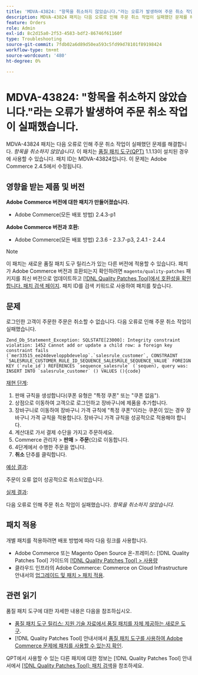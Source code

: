 ```yaml
---
title: 'MDVA-43824: "항목을 취소하지 않았습니다."라는 오류가 발생하여 주문 취소 작업이 실패했습니다.'
description: MDVA-43824 패치는 다음 오류로 인해 주문 취소 작업이 실패했던 문제를 해결합니다. *항목을 취소하지 않았습니다*. 이 패치는 [Quality Patches Tool (QPT)](https://experienceleague.adobe.com/ko/docs/commerce-operations/tools/quality-patches-tool/quality-patches-tool-to-self-serve-quality-patches) 1.1.13이 설치된 경우 사용할 수 있습니다. 패치 ID는 MDVA-43824입니다. 이 문제는 Adobe Commerce 2.4.5에서 수정됩니다.
feature: Orders
role: Admin
exl-id: 8c2d15a0-2f53-4583-bdf2-86746f61160f
type: Troubleshooting
source-git-commit: 7fdb02a6d89d50ea593c5fd99d78101f89198424
workflow-type: tm+mt
source-wordcount: '480'
ht-degree: 0%

---
```


# MDVA-43824: &quot;항목을 취소하지 않았습니다.&quot;라는 오류가 발생하여 주문 취소 작업이 실패했습니다.

MDVA-43824 패치는 다음 오류로 인해 주문 취소 작업이 실패했던 문제를 해결합니다. *항목을 취소하지 않았습니다*. 이 패치는 [품질 패치 도구(QPT)](https://experienceleague.adobe.com/ko/docs/commerce-operations/tools/quality-patches-tool/quality-patches-tool-to-self-serve-quality-patches) 1.1.13이 설치된 경우에 사용할 수 있습니다. 패치 ID는 MDVA-43824입니다. 이 문제는 Adobe Commerce 2.4.5에서 수정됩니다.

## 영향을 받는 제품 및 버전

**Adobe Commerce 버전에 대한 패치가 만들어졌습니다.**

* Adobe Commerce(모든 배포 방법) 2.4.3-p1

**Adobe Commerce 버전과 호환:**

* Adobe Commerce(모든 배포 방법) 2.3.6 - 2.3.7-p3, 2.4.1 - 2.4.4

>[!NOTE]
>
>이 패치는 새로운 품질 패치 도구 릴리스가 있는 다른 버전에 적용할 수 있습니다. 패치가 Adobe Commerce 버전과 호환되는지 확인하려면 `magento/quality-patches` 패키지를 최신 버전으로 업데이트하고 [[!DNL Quality Patches Tool]에서 호환성을 확인합니다. 패치 검색 페이지](https://experienceleague.adobe.com/ko/docs/commerce-operations/tools/quality-patches-tool/quality-patches-tool-to-self-serve-quality-patches). 패치 ID를 검색 키워드로 사용하여 패치를 찾습니다.

## 문제

로그인한 고객이 주문한 주문은 취소할 수 없습니다. 다음 오류로 인해 주문 취소 작업이 실패했습니다.

```
Zend_Db_Statement_Exception: SQLSTATE[23000]: Integrity constraint violation: 1452 Cannot add or update a child row: a foreign key constraint fails (`mer33515_ee24developpbdevelop`.`salesrule_customer`, CONSTRAINT `SALESRULE_CUSTOMER_RULE_ID_SEQUENCE_SALESRULE_SEQUENCE_VALUE` FOREIGN KEY (`rule_id`) REFERENCES `sequence_salesrule` (`sequen), query was: INSERT INTO `salesrule_customer` () VALUES (){code}
```

<u>재현 단계</u>:

1. 판매 규칙을 생성합니다(쿠폰 유형은 &quot;특정 쿠폰&quot; 또는 &quot;쿠폰 없음&quot;).
1. 상점으로 이동하여 고객으로 로그인하고 장바구니에 제품을 추가합니다.
1. 장바구니로 이동하여 장바구니 가격 규칙에 &quot;특정 쿠폰&quot;이라는 쿠폰이 있는 경우 장바구니 가격 규칙을 적용합니다. 장바구니 가격 규칙을 성공적으로 적용해야 합니다.
1. 계산대로 가서 결제 수단을 가지고 주문하세요.
1. Commerce 관리자 > **판매** > **주문**(으)로 이동합니다.
1. 4단계에서 수행한 주문을 엽니다.
1. **취소** 단추를 클릭합니다.

<u>예상 결과</u>:

주문이 오류 없이 성공적으로 취소되었습니다.

<u>실제 결과</u>:

다음 오류로 인해 주문 취소 작업이 실패했습니다. *항목을 취소하지 않았습니다.*

## 패치 적용

개별 패치를 적용하려면 배포 방법에 따라 다음 링크를 사용합니다.

* Adobe Commerce 또는 Magento Open Source 온-프레미스: [!DNL Quality Patches Tool] 가이드의 [[!DNL Quality Patches Tool] > 사용량](/help/tools/quality-patches-tool/usage.md)
* 클라우드 인프라의 Adobe Commerce: Commerce on Cloud Infrastructure 안내서의 [업그레이드 및 패치 > 패치 적용](https://experienceleague.adobe.com/docs/commerce-cloud-service/user-guide/develop/upgrade/apply-patches.html?lang=ko).

## 관련 읽기

품질 패치 도구에 대한 자세한 내용은 다음을 참조하십시오.

* [품질 패치 도구 릴리스: 지원 기술 자료에서 품질 패치를 자체 제공하는 새로운 도구](https://experienceleague.adobe.com/ko/docs/commerce-operations/tools/quality-patches-tool/quality-patches-tool-to-self-serve-quality-patches).
* [!DNL Quality Patches Tool] 안내서에서 [품질 패치 도구를 사용하여 Adobe Commerce 문제에 패치를 사용할 수 있는지 확인](/help/tools/quality-patches-tool/patches-available-in-qpt/check-patch-for-magento-issue-with-magento-quality-patches.md).

QPT에서 사용할 수 있는 다른 패치에 대한 정보는 [!DNL Quality Patches Tool] 안내서에서 [[!DNL Quality Patches Tool]: 패치 검색](https://experienceleague.adobe.com/tools/commerce-quality-patches/index.html?lang=ko)을 참조하세요.
